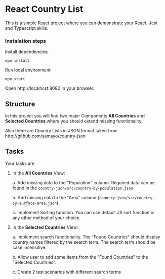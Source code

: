# React Country List

This is a simple React project where you can demonstrate your React, Jest and Typescript skills.

### Instalation steps

Install dependencies:

```
npm install
```

Run local environment

```
npm start
```

Open http://localhost:8080 in your browser.

## Structure

In this project you will find two major Components **All Countries** and **Selected Countries** where you should extend missing functionality.

Also there are Country Lists in JSON format taken from http://github.com/samayo/country-json

## Tasks

Your tasks are:

1. In the **All Countries** View:

   a. Add missing data to the "Population" column. Required data can be found in the `country-json/src/country-by-population.json`

   b. Add missing data to the "Area" column (`country-json/src/country-by-surface-area.json`)

   c. Implement Sorting function. You can use default JS sort function or any other method of your choice.

2. In the **Selected Countries** View:

   a. Implement search functionality. The "Found Countries" should display country names filtered by the search term. The search term should be case insensitive.

   b. Allow user to add some items from the "Found Countries" to the "Selected Countries".

   c. Create 2 test scenarios with different search terms
